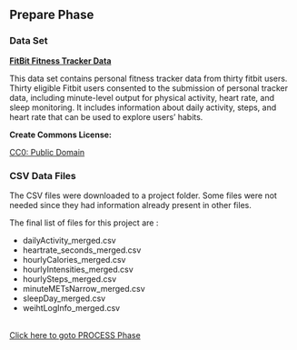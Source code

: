 ## Prepare Phase

### Data Set

**<a href="https://www.kaggle.com/datasets/arashnic/fitbit" target="_blank">FitBit Fitness Tracker Data</a>** 

This data set contains personal fitness tracker data from thirty fitbit users. Thirty eligible Fitbit users consented to the submission of personal tracker data, including minute-level output for physical activity, heart rate, and sleep monitoring. It includes information about daily activity, steps, and heart rate that can be used to explore users’ habits.

**Create Commons License:**

<a href="https://creativecommons.org/publicdomain/zero/1.0/" target="_blank">CC0: Public Domain</a>


### CSV Data Files

The CSV files were downloaded to a project folder. Some files were not needed since they had information already present in other files.

The final list of files for this project are :

- dailyActivity_merged.csv
- heartrate_seconds_merged.csv
- hourlyCalories_merged.csv
- hourlyIntensities_merged.csv
- hourlySteps_merged.csv
- minuteMETsNarrow_merged.csv
- sleepDay_merged.csv
- weihtLogInfo_merged.csv

<br/>
<a href="https://github.com/mwalbers1/Google-Data-Analytics-capstone/blob/main/PROCESS.md" target="_blank">Click here to goto PROCESS Phase</a>




